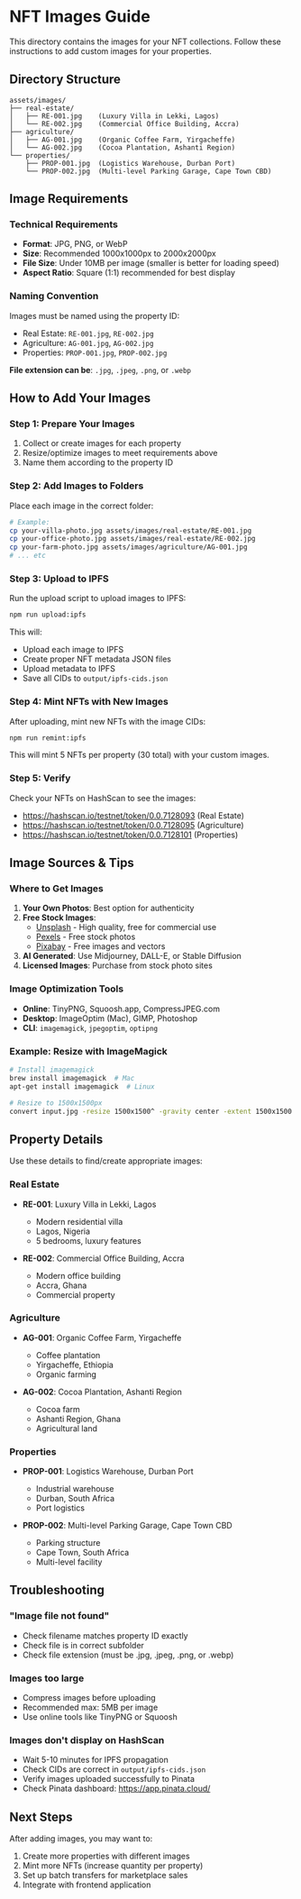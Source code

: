 # NFT Images Guide

This directory contains the images for your NFT collections. Follow these instructions to add custom images for your properties.

## Directory Structure

```
assets/images/
├── real-estate/
│   ├── RE-001.jpg    (Luxury Villa in Lekki, Lagos)
│   └── RE-002.jpg    (Commercial Office Building, Accra)
├── agriculture/
│   ├── AG-001.jpg    (Organic Coffee Farm, Yirgacheffe)
│   └── AG-002.jpg    (Cocoa Plantation, Ashanti Region)
└── properties/
    ├── PROP-001.jpg  (Logistics Warehouse, Durban Port)
    └── PROP-002.jpg  (Multi-level Parking Garage, Cape Town CBD)
```

## Image Requirements

### Technical Requirements
- **Format**: JPG, PNG, or WebP
- **Size**: Recommended 1000x1000px to 2000x2000px
- **File Size**: Under 10MB per image (smaller is better for loading speed)
- **Aspect Ratio**: Square (1:1) recommended for best display

### Naming Convention
Images must be named using the property ID:
- Real Estate: `RE-001.jpg`, `RE-002.jpg`
- Agriculture: `AG-001.jpg`, `AG-002.jpg`
- Properties: `PROP-001.jpg`, `PROP-002.jpg`

**File extension can be**: `.jpg`, `.jpeg`, `.png`, or `.webp`

## How to Add Your Images

### Step 1: Prepare Your Images
1. Collect or create images for each property
2. Resize/optimize images to meet requirements above
3. Name them according to the property ID

### Step 2: Add Images to Folders
Place each image in the correct folder:

```bash
# Example:
cp your-villa-photo.jpg assets/images/real-estate/RE-001.jpg
cp your-office-photo.jpg assets/images/real-estate/RE-002.jpg
cp your-farm-photo.jpg assets/images/agriculture/AG-001.jpg
# ... etc
```

### Step 3: Upload to IPFS
Run the upload script to upload images to IPFS:

```bash
npm run upload:ipfs
```

This will:
- Upload each image to IPFS
- Create proper NFT metadata JSON files
- Upload metadata to IPFS
- Save all CIDs to `output/ipfs-cids.json`

### Step 4: Mint NFTs with New Images
After uploading, mint new NFTs with the image CIDs:

```bash
npm run remint:ipfs
```

This will mint 5 NFTs per property (30 total) with your custom images.

### Step 5: Verify
Check your NFTs on HashScan to see the images:
- https://hashscan.io/testnet/token/0.0.7128093 (Real Estate)
- https://hashscan.io/testnet/token/0.0.7128095 (Agriculture)
- https://hashscan.io/testnet/token/0.0.7128101 (Properties)

## Image Sources & Tips

### Where to Get Images

1. **Your Own Photos**: Best option for authenticity
2. **Free Stock Images**:
   - [Unsplash](https://unsplash.com/) - High quality, free for commercial use
   - [Pexels](https://pexels.com/) - Free stock photos
   - [Pixabay](https://pixabay.com/) - Free images and vectors
3. **AI Generated**: Use Midjourney, DALL-E, or Stable Diffusion
4. **Licensed Images**: Purchase from stock photo sites

### Image Optimization Tools
- **Online**: TinyPNG, Squoosh.app, CompressJPEG.com
- **Desktop**: ImageOptim (Mac), GIMP, Photoshop
- **CLI**: `imagemagick`, `jpegoptim`, `optipng`

### Example: Resize with ImageMagick
```bash
# Install imagemagick
brew install imagemagick  # Mac
apt-get install imagemagick  # Linux

# Resize to 1500x1500px
convert input.jpg -resize 1500x1500^ -gravity center -extent 1500x1500 RE-001.jpg
```

## Property Details

Use these details to find/create appropriate images:

### Real Estate
- **RE-001**: Luxury Villa in Lekki, Lagos
  - Modern residential villa
  - Lagos, Nigeria
  - 5 bedrooms, luxury features

- **RE-002**: Commercial Office Building, Accra
  - Modern office building
  - Accra, Ghana
  - Commercial property

### Agriculture
- **AG-001**: Organic Coffee Farm, Yirgacheffe
  - Coffee plantation
  - Yirgacheffe, Ethiopia
  - Organic farming

- **AG-002**: Cocoa Plantation, Ashanti Region
  - Cocoa farm
  - Ashanti Region, Ghana
  - Agricultural land

### Properties
- **PROP-001**: Logistics Warehouse, Durban Port
  - Industrial warehouse
  - Durban, South Africa
  - Port logistics

- **PROP-002**: Multi-level Parking Garage, Cape Town CBD
  - Parking structure
  - Cape Town, South Africa
  - Multi-level facility

## Troubleshooting

### "Image file not found"
- Check filename matches property ID exactly
- Check file is in correct subfolder
- Check file extension (must be .jpg, .jpeg, .png, or .webp)

### Images too large
- Compress images before uploading
- Recommended max: 5MB per image
- Use online tools like TinyPNG or Squoosh

### Images don't display on HashScan
- Wait 5-10 minutes for IPFS propagation
- Check CIDs are correct in `output/ipfs-cids.json`
- Verify images uploaded successfully to Pinata
- Check Pinata dashboard: https://app.pinata.cloud/

## Next Steps

After adding images, you may want to:
1. Create more properties with different images
2. Mint more NFTs (increase quantity per property)
3. Set up batch transfers for marketplace sales
4. Integrate with frontend application
